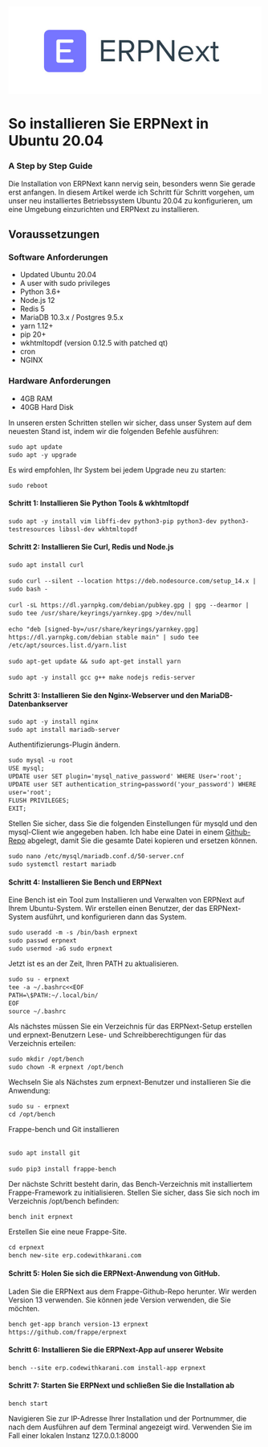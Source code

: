 <center>
 <img src="ERPNext-servidor-cloud.jpg">
</center>

# So installieren Sie ERPNext in Ubuntu 20.04
### A Step by Step Guide
Die Installation von ERPNext kann nervig sein, besonders wenn Sie gerade erst anfangen. In diesem Artikel werde ich Schritt für Schritt vorgehen, um unser neu installiertes Betriebssystem Ubuntu 20.04 zu konfigurieren, um eine Umgebung einzurichten und ERPNext zu installieren. 
## Voraussetzungen
### Software Anforderungen
* Updated Ubuntu 20.04
* A user with sudo privileges
* Python 3.6+
* Node.js 12
* Redis 5
* MariaDB 10.3.x / Postgres 9.5.x
* yarn 1.12+
* pip 20+
* wkhtmltopdf (version 0.12.5 with patched qt)
* cron
* NGINX
### Hardware Anforderungen
* 4GB RAM
* 40GB Hard Disk
 
In unseren ersten Schritten stellen wir sicher, dass unser System auf dem neuesten Stand ist, indem wir die folgenden Befehle ausführen:
```
sudo apt update
sudo apt -y upgrade
```

Es wird empfohlen, Ihr System bei jedem Upgrade neu zu starten:
```
sudo reboot
```
#### Schritt 1: Installieren Sie Python Tools & wkhtmltopdf
```
sudo apt -y install vim libffi-dev python3-pip python3-dev python3-testresources libssl-dev wkhtmltopdf
```
#### Schritt 2: Installieren Sie Curl, Redis und Node.js
```
sudo apt install curl

sudo curl --silent --location https://deb.nodesource.com/setup_14.x | sudo bash -

curl -sL https://dl.yarnpkg.com/debian/pubkey.gpg | gpg --dearmor | sudo tee /usr/share/keyrings/yarnkey.gpg >/dev/null

echo "deb [signed-by=/usr/share/keyrings/yarnkey.gpg] https://dl.yarnpkg.com/debian stable main" | sudo tee /etc/apt/sources.list.d/yarn.list

sudo apt-get update && sudo apt-get install yarn

sudo apt -y install gcc g++ make nodejs redis-server
```
#### Schritt 3: Installieren Sie den Nginx-Webserver und den MariaDB-Datenbankserver
```
sudo apt -y install nginx
sudo apt install mariadb-server
```
Authentifizierungs-Plugin ändern.
```
sudo mysql -u root
USE mysql;
UPDATE user SET plugin='mysql_native_password' WHERE User='root';
UPDATE user SET authentication_string=password('your_password') WHERE user='root';
FLUSH PRIVILEGES;
EXIT;
```
Stellen Sie sicher, dass Sie die folgenden Einstellungen für mysqld und den mysql-Client wie angegeben haben. Ich habe eine Datei in einem [Github-Repo](https://github.com/SafdariAlireza/ERPNext_mariadb_conf) abgelegt, damit Sie die gesamte Datei kopieren und ersetzen können.
```
sudo nano /etc/mysql/mariadb.conf.d/50-server.cnf
sudo systemctl restart mariadb
```

#### Schritt 4: Installieren Sie Bench und ERPNext
Eine Bench ist ein Tool zum Installieren und Verwalten von ERPNext auf Ihrem Ubuntu-System. Wir erstellen einen Benutzer, der das ERPNext-System ausführt, und konfigurieren dann das System.
```
sudo useradd -m -s /bin/bash erpnext
sudo passwd erpnext
sudo usermod -aG sudo erpnext
```
Jetzt ist es an der Zeit, Ihren PATH zu aktualisieren.
```
sudo su - erpnext
tee -a ~/.bashrc<<EOF
PATH=\$PATH:~/.local/bin/
EOF
source ~/.bashrc
```

Als nächstes müssen Sie ein Verzeichnis für das ERPNext-Setup erstellen und erpnext-Benutzern Lese- und Schreibberechtigungen für das Verzeichnis erteilen:
```
sudo mkdir /opt/bench
sudo chown -R erpnext /opt/bench
```
Wechseln Sie als Nächstes zum erpnext-Benutzer und installieren Sie die Anwendung:
```
sudo su - erpnext
cd /opt/bench
```
Frappe-bench und Git installieren
```

sudo apt install git

sudo pip3 install frappe-bench
```

Der nächste Schritt besteht darin, das Bench-Verzeichnis mit installiertem Frappe-Framework zu initialisieren. Stellen Sie sicher, dass Sie sich noch im Verzeichnis /opt/bench befinden:
```
bench init erpnext
```
Erstellen Sie eine neue Frappe-Site.
```
cd erpnext
bench new-site erp.codewithkarani.com 
```
#### Schritt 5: Holen Sie sich die ERPNext-Anwendung von GitHub.
Laden Sie die ERPNext aus dem Frappe-Github-Repo herunter. Wir werden Version 13 verwenden. Sie können jede Version verwenden, die Sie möchten.
```
bench get-app branch version-13 erpnext https://github.com/frappe/erpnext
```
#### Schritt 6: Installieren Sie die ERPNext-App auf unserer Website
```
bench --site erp.codewithkarani.com install-app erpnext
```
#### Schritt 7: Starten Sie ERPNext und schließen Sie die Installation ab
```
bench start
```
Navigieren Sie zur IP-Adresse Ihrer Installation und der Portnummer, die nach dem Ausführen auf dem Terminal angezeigt wird. Verwenden Sie im Fall einer lokalen Instanz 127.0.0.1:8000

